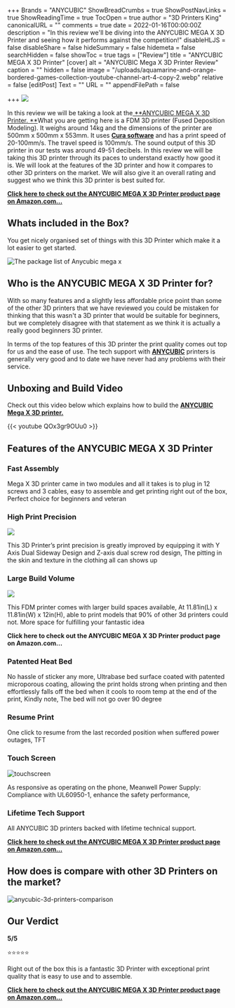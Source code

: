 +++
Brands = "ANYCUBIC"
ShowBreadCrumbs = true
ShowPostNavLinks = true
ShowReadingTime = true
TocOpen = true
author = "3D Printers King"
canonicalURL = ""
comments = true
date = 2022-01-16T00:00:00Z
description = "In this review we'll be diving into the ANYCUBIC MEGA X 3D Printer and seeing how it performs against the competition!"
disableHLJS = false
disableShare = false
hideSummary = false
hidemeta = false
searchHidden = false
showToc = true
tags = ["Review"]
title = "ANYCUBIC MEGA X 3D Printer"
[cover]
alt = "ANYCUBIC Mega X 3D Printer Review"
caption = ""
hidden = false
image = "/uploads/aquamarine-and-orange-bordered-games-collection-youtube-channel-art-4-copy-2.webp"
relative = false
[editPost]
Text = ""
URL = ""
appendFilePath = false

+++
![](https://m.media-amazon.com/images/I/71ANsX7V6ZS._SX522_.jpg)

In this review we will be taking a look at the[ **ANYCUBIC MEGA X 3D Printer. **](#)What you are getting here is a FDM 3D printer (Fused Deposition Modeling).  It weighs around 14kg and the dimensions of the printer are 500mm x 500mm x 553mm.  It uses [**Cura software**](https://ultimaker.com/software/ultimaker-cura) and has a print speed of 20-100mm/s.  The travel speed is 100mm/s. The sound output of this 3D printer in our tests was around 49-51 decibels.  In this review we will be taking this 3D printer through its paces to understand exactly how good it is.  We will look at the features of the 3D printer and how it compares to other 3D printers on the market.  We will also give it an overall rating and suggest who we think this 3D printer is best suited for.

[**Click here to check out the ANYCUBIC MEGA X 3D Printer product page on Amazon.com...**](#)

## Whats included in the Box?

You get nicely organised set of things with this 3D Printer which make it a lot easier to get started.  

![The package list of Anycubic mega x](https://m.media-amazon.com/images/S/aplus-media-library-service-media/e4b24879-cc29-4c61-a6ad-16e6a51faf0c.__CR0,0,970,300_PT0_SX970_V1___.jpg)

## Who is the ANYCUBIC MEGA X 3D Printer for?

With so many features and a slightly less affordable price point than some of the other 3D printers that we have reviewed you could be mistaken for thinking that this wasn't a 3D printer that would be suitable for beginners, but we completely disagree with that statement as we think it is actually a really good beginners 3D printer.

In terms of the top features of this 3D printer the print quality comes out top for us and the ease of use.  The tech support with [**ANYCUBIC**](/brands/anycubic) printers is generally very good and to date we have never had any problems with their service.

## Unboxing and Build Video

Check out this video below which explains how to build the [**ANYCUBIC Mega X 3D printer.**](#)

{{< youtube QOx3gr9OUu0 >}}

## Features of the ANYCUBIC MEGA X 3D Printer

### Fast Assembly

Mega X 3D printer came in two modules and all it takes is to plug in 12 screws and 3 cables, easy to assemble and get printing right out of the box, Perfect choice for beginners and veteran

### High Print Precision

![](https://m.media-amazon.com/images/I/71T6kyFU-QL._SX342_.jpg)

This 3D Printer’s print precision is greatly improved by equipping it with Y Axis Dual Sideway Design and Z-axis dual screw rod design, The pitting in the skin and texture in the clothing all can shows up

### Large Build Volume

![](https://m.media-amazon.com/images/I/71KibM6d+1L._SX342_.jpg)

This FDM printer comes with larger build spaces available, At 11.81in(L) x 11.81in(W) x 12in(H), able to print models that 90% of other 3d printers could not. More space for fulfilling your fantastic idea

**Click here to check out the ANYCUBIC MEGA X 3D Printer product page on Amazon.com...**

### Patented Heat Bed

No hassle of sticker any more, Ultrabase bed surface coated with patented microporous coating, allowing the print holds strong when printing and then effortlessly falls off the bed when it cools to room temp at the end of the print, Kindly note, The bed will not go over 90 degree

### Resume Print

One click to resume from the last recorded position when suffered power outages, TFT

### Touch Screen

![touchscreen](https://m.media-amazon.com/images/S/aplus-media/sc/c3bd1ab1-43a5-4700-b51b-42332299192f.__CR0,0,300,300_PT0_SX300_V1___.jpg "touchscreen")

As responsive as operating on the phone, Meanwell Power Supply: Compliance with UL60950-1, enhance the safety performance,

### Lifetime Tech Support

All ANYCUBIC 3D printers backed with lifetime technical support.

[**Click here to check out the ANYCUBIC MEGA X 3D Printer product page on Amazon.com...**](#)

## How does is compare with other 3D Printers on the market?

![anycubic-3d-printers-comparison](/uploads/anycubic-3d-printers-comparison.png "anycubic-3d-printers-comparison")

## Our Verdict

**5/5**

⭐⭐⭐⭐⭐

Right out of the box this is a fantastic 3D Printer with exceptional print quality that is easy to use and to assemble.  

[**Click here to check out the ANYCUBIC MEGA X 3D Printer product page on Amazon.com...**](#)
